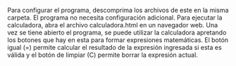 Para configurar el programa, descomprima los archivos de este en la misma carpeta. El programa no necesita configuración adicional.
Para ejecutar la calculadora, abra el archivo calculadora.html en un navegador web.
Una vez se tiene abierto el programa, se puede utilizar la calculadora apretando los botones que hay en esta para formar expresiones matemáticas. El botón igual (=) permite calcular el resultado de la expresión ingresada si esta es válida y el botón de limpiar (C) permite borrar la expresión actual.